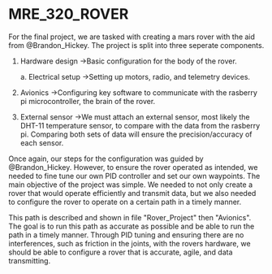 # MRE_320_ROVER
For the final project, we are tasked with creating a mars rover with the aid from @Brandon_Hickey. The project is split into three seperate components. 
1) Hardware design
   ->Basic configuration for the body of the rover.
   
      a. Electrical setup
         ->Setting up motors, radio, and telemetry devices.
3) Avionics
   ->Configuring key software to communicate with the rasberry pi microcontroller, the brain of the rover.
4) External sensor
   ->We must attach an external sensor, most likely the DHT-11 temperature sensor, to compare with the data from the rasberry pi. Comparing both sets of data will ensure the precision/accuracy of each sensor. 

Once again, our steps for the configuration was guided by @Brandon_Hickey. However, to ensure the rover operated as intended, we needed to fine tune our own PID controller and set our own waypoints. The main objective of the project was simple. We needed to not only create a rover that would operate efficiently and transmit data, but we also needed to configure the rover to operate on a certain path in a timely manner. 

This path is described and shown in file "Rover_Project" then "Avionics". The goal is to run this path as accurate as possible and be able to run the path in a timely manner. Through PID tuning and ensuring there are no interferences, such as friction in the joints, with the rovers hardware, we should be able to configure a rover that is accurate, agile, and data transmitting. 
